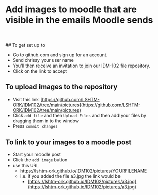 # Add images to moodle that are visible in the emails Moodle sends

<Br>
<Br>
## To get set up to 

* Go to github.com and sign up for an account.
* Send chrissy your user name
* You'll then receive an invitation to join our IDM-102 file repository.
* Click on the link to accept

## To upload images to the repository
* Visit this link [https://github.com/LSHTM-ORK/IDM102/tree/main/pictures](https://github.com/LSHTM-ORK/IDM102/tree/main/pictures)
* Click `add file` and then `Upload Files` and then add your files by dragging them in to the window
* Press `commit changes`



## To link to your images to a moodle post

*  Start your moodle post
*  Click the `add image` button
*  use this URL
	* https://lshtm-ork.github.io/IDM102/pictures/YOURFILENAME
	* i.e. if you added the file a3.jpg the link would be 
		* [https://lshtm-ork.github.io/IDM102/pictures/a3.jpg](https://lshtm-ork.github.io/IDM102/pictures/a3.jpg)
